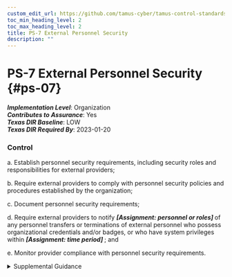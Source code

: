 ```yaml
---
custom_edit_url: https://github.com/tamus-cyber/tamus-control-standards/tree/main/content/tamus.edu/TAMUS_profile.xml
toc_min_heading_level: 2
toc_max_heading_level: 2
title: PS-7 External Personnel Security
description: ""
---
```


# PS-7 External Personnel Security {#ps-07}

_**Implementation Level**_: Organization\
_**Contributes to Assurance**_: Yes\
_**Texas DIR Baseline**_: LOW\
_**Texas DIR Required By**_: 2023-01-20

### Control



a. Establish personnel security requirements, including security roles and responsibilities for external providers;

b. Require external providers to comply with personnel security policies and procedures established by the organization;

c. Document personnel security requirements;

d. Require external providers to notify <strong title="ps-07_odp.01"> <em>[Assignment: personnel or roles]</em> </strong> of any personnel transfers or terminations of external personnel who possess organizational credentials and/or badges, or who have system privileges within <strong title="ps-07_odp.02"> <em>[Assignment: time period]</em> </strong> ; and

e. Monitor provider compliance with personnel security requirements.


<details><summary>Supplemental Guidance</summary>External provider refers to organizations other than the organization operating or acquiring the system. External providers include service bureaus, contractors, and other organizations that provide system development, information technology services, testing or assessment services, outsourced applications, and network/security management. Organizations explicitly include personnel security requirements in acquisition-related documents. External providers may have personnel working at organizational facilities with credentials, badges, or system privileges issued by organizations. Notifications of external personnel changes ensure the appropriate termination of privileges and credentials. Organizations define the transfers and terminations deemed reportable by security-related characteristics that include functions, roles, and the nature of credentials or privileges associated with transferred or terminated individuals.</details>
